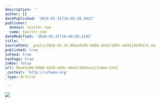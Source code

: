 ```yaml
---
description: ''
author: []
datePublished: '2016-01-31T16:45:28.302Z'
publisher:
  domain: twitter.com
  name: twitter.com
dateModified: '2016-01-31T16:44:58.114Z'
title: ''
sourcePath: _posts/2016-01-31-0bae3c06-b688-4e19-b89c-e84313b95ac5.md
published: true
inFeed: true
hasPage: true
inNav: false
url: 0bae3c06-b688-4e19-b89c-e84313b95ac5/index.html
_context: 'http://schema.org'
_type: Article

---
```

![](https://o.twimg.com/2/proxy.jpg?t=HBhMaHR0cDovL3d3dy52ZXJzaWNoZXJ1bmdzYm90ZS5kZS9jb250ZW50LjQ4MzcwNzAuaW1hZ2VzLnVhZHl6LkdyZXllcmJhYnkyLnBuZxSMChSkBRwUhAYUlAMAABYAEgA&s=W62slCl_XRuRDj4Wcs6A_jB7eLIPSdKV1986VtRn9Go)